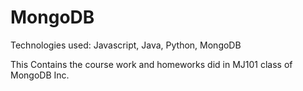 # MongoDB

Technologies used: Javascript, Java, Python, MongoDB

This Contains the course work and homeworks did in MJ101 class of MongoDB Inc.
